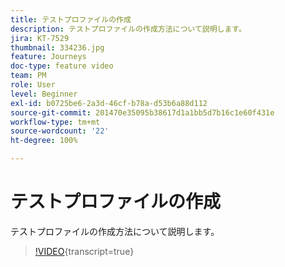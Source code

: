 ```yaml
---
title: テストプロファイルの作成
description: テストプロファイルの作成方法について説明します。
jira: KT-7529
thumbnail: 334236.jpg
feature: Journeys
doc-type: feature video
team: PM
role: User
level: Beginner
exl-id: b0725be6-2a3d-46cf-b78a-d53b6a88d112
source-git-commit: 201470e35095b38617d1a1bb5d7b16c1e60f431e
workflow-type: tm+mt
source-wordcount: '22'
ht-degree: 100%

---
```


# テストプロファイルの作成

テストプロファイルの作成方法について説明します。

>[!VIDEO](https://video.tv.adobe.com/v/334236?quality=12&learn=on){transcript=true}
